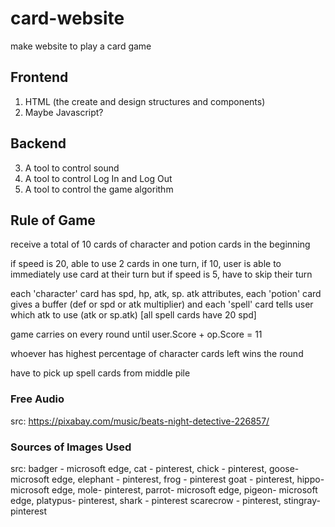 # card-website
make website to play a card game

## Frontend
1. HTML (the create and design structures and components)
2. Maybe Javascript?

## Backend
3. A tool to control sound
4. A tool to control Log In and Log Out
4. A tool to control the game algorithm

## Rule of Game
receive a total of 10 cards of character and potion cards in the beginning 

if speed is 20, able to use 2 cards in one turn, if 10, user is able to immediately use card at their turn but if speed is 5, have to skip their turn 

each 'character' card has spd, hp, atk, sp. atk attributes, each 'potion' card gives a buffer (def or spd or atk multiplier) and each 'spell' card tells user which atk to use (atk or sp.atk) 
[all spell cards have 20 spd]

game carries on every round until user.Score + op.Score = 11

whoever has highest percentage of character cards left wins the round

have to pick up spell cards from middle pile 

### Free Audio
src: https://pixabay.com/music/beats-night-detective-226857/

### Sources of Images Used
src: badger - microsoft edge, cat - pinterest, chick - pinterest, goose- microsoft edge, elephant - pinterest, frog - pinterest 
     goat - pinterest, hippo- microsoft edge, mole- pinterest, parrot- microsoft edge, pigeon- microsoft edge, platypus- pinterest, shark - pinterest
     scarecrow - pinterest, stingray- pinterest
